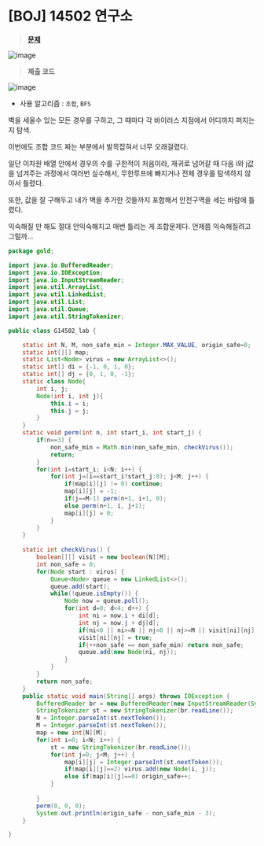 # [BOJ] 14502 연구소
> **[문제](https://www.acmicpc.net/problem/14502)**
> 

![image](https://user-images.githubusercontent.com/80896077/173899850-29d571a9-ba9e-4ab3-8b83-b709dead1b89.png)

> **제출 코드**
> 
![image](https://user-images.githubusercontent.com/80896077/173899874-87eb2580-93c4-4b52-9007-23f7133ae766.png)

- 사용 알고리즘 : `조합`, `BFS`

벽을 세울수 있는 모든 경우를 구하고, 그 때마다 각 바이러스 지점에서 어디까지 퍼지는지 탐색.

이번에도 조합 코드 짜는 부분에서 발목잡혀서 너무 오래걸렸다.

일단 이차원 배열 안에서 경우의 수를 구한적이 처음이라, 재귀로 넘어갈 때 다음 i와 j값을 넘겨주는 과정에서 여러번 실수해서, 무한루프에 빠지거나 전체 경우를 탐색하지 않아서 틀렸다.

또한, 값을 잘 구해두고 내가 벽을 추가한 것들까지 포함해서 안전구역을 세는 바람에 틀렸다.

익숙해질 만 해도 절대 안익숙해지고 매번 틀리는 게 조합문제다. 언제쯤 익숙해질려고 그럴까...


```java
package gold;

import java.io.BufferedReader;
import java.io.IOException;
import java.io.InputStreamReader;
import java.util.ArrayList;
import java.util.LinkedList;
import java.util.List;
import java.util.Queue;
import java.util.StringTokenizer;

public class G14502_lab {

	static int N, M, non_safe_min = Integer.MAX_VALUE, origin_safe=0;
	static int[][] map;
	static List<Node> virus = new ArrayList<>();
	static int[] di = {-1, 0, 1, 0};
	static int[] dj = {0, 1, 0, -1};
	static class Node{
		int i, j;
		Node(int i, int j){
			this.i = i;
			this.j = j;
		}
	}
	static void perm(int n, int start_i, int start_j) {
		if(n==3) {
			non_safe_min = Math.min(non_safe_min, checkVirus());
			return;
		}
		for(int i=start_i; i<N; i++) {
			for(int j=(i==start_i?start_j:0); j<M; j++) {
				if(map[i][j] != 0) continue;
				map[i][j] = -1;
				if(j==M-1) perm(n+1, i+1, 0);
				else perm(n+1, i, j+1);
				map[i][j] = 0;
			}
		}
	}     
	
	static int checkVirus() {
		boolean[][] visit = new boolean[N][M];
		int non_safe = 0;
		for(Node start : virus) {
			Queue<Node> queue = new LinkedList<>();
			queue.add(start);
			while(!queue.isEmpty()) {
				Node now = queue.poll();
				for(int d=0; d<4; d++) {
					int ni = now.i + di[d];
					int nj = now.j + dj[d];
					if(ni<0 || ni>=N || nj<0 || nj>=M || visit[ni][nj] || map[ni][nj]!=0) continue;
					visit[ni][nj] = true;
					if(++non_safe == non_safe_min) return non_safe;
					queue.add(new Node(ni, nj));
				}
			}
		}
		return non_safe;
	}
	public static void main(String[] args) throws IOException {
		BufferedReader br = new BufferedReader(new InputStreamReader(System.in));
		StringTokenizer st = new StringTokenizer(br.readLine());
		N = Integer.parseInt(st.nextToken());
		M = Integer.parseInt(st.nextToken());
		map = new int[N][M];
		for(int i=0; i<N; i++) {
			st = new StringTokenizer(br.readLine());
			for(int j=0; j<M; j++) {
				map[i][j] = Integer.parseInt(st.nextToken());
				if(map[i][j]==2) virus.add(new Node(i, j));
				else if(map[i][j]==0) origin_safe++;
			}
			
		}
		perm(0, 0, 0);
		System.out.println(origin_safe - non_safe_min - 3);
	}

}
```
